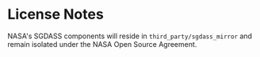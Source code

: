 # License Notes

NASA's SGDASS components will reside in `third_party/sgdass_mirror` and remain isolated under the NASA Open Source Agreement.
